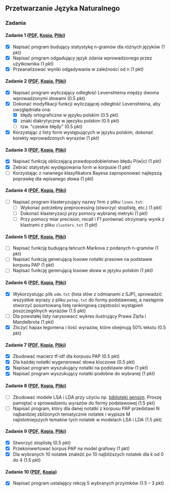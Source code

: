 ## Przetwarzanie Języka Naturalnego

### Zadania
#### Zadanie 1 ([PDF](http://home.agh.edu.pl/~wojtek/pjn2015/lab1.pdf), [Kopia](https://github.com/mkierc/pjn/blob/master/pdf/lab1.pdf), [Pliki](http://home.agh.edu.pl/~wojtek/pjn2015/lab1.tar.gz))
- [x] Napisać program budujący statystykę n-gramów dla różnych języków (1 pkt)
- [x] Napisać program odgadujący język zdania wprowadzonego przez użytkownika (1 pkt)
- [x] Przeanalizować wyniki odgadywania w zależności od n (1 pkt)

#### Zadanie 2 ([PDF](http://home.agh.edu.pl/~wojtek/pjn2015/lab2.pdf), [Kopia](https://github.com/mkierc/pjn/blob/master/pdf/lab2.pdf), [Pliki](http://home.agh.edu.pl/~wojtek/pjn2015/lab2.tar.gz))
- [x] Napisać program wyliczający odległość Levenshteina między dwoma wprowadzonymi słowami (0.5 pkt)
- [x] Dokonać modyfikacji funkcji wyliczającej odległość Levenshteina, aby uwzględniała ona:
  - [x] błędy ortograficzne w języku polskim (0.5 pkt)
  - [x] znaki diakrytyczne w jęezyku polskim (0.5 pkt)
  - [ ] tzw. "czeskie błędy" (0.5 pkt)
- [x] Korzystając z listy form występujących w języku polskim, dokonać korekty wprowadzonych wyrazów (1 pkt)

#### Zadanie 3 ([PDF](http://home.agh.edu.pl/~wojtek/pjn2015/lab3.pdf), [Kopia](https://github.com/mkierc/pjn/blob/master/pdf/lab3.pdf), [Pliki](http://home.agh.edu.pl/~wojtek/pjn2015/lab3.tar.gz))
- [x] Napisać funkcję obliczającą prawdopodobieństwo błędu P(w|c) (1 pkt)
- [x] Zebrać statystyki występowania form w korpusie (1 pkt)
- [ ] Korzystając z naiwnego klasyfikatora Bayesa zaproponować najlepszą poprawkę dla wpisanego słowa (1 pkt)

#### Zadanie 4 ([PDF](http://home.agh.edu.pl/~wojtek/pjn2015/lab4.pdf), [Kopia](https://github.com/mkierc/pjn/blob/master/pdf/lab4.pdf), [Pliki](http://home.agh.edu.pl/~wojtek/pjn2015/lab4.tar.gz))
- [ ] Napisać program klasteryzujący nazwy firm z pliku `lines.txt`:
  - [ ] Wykonać potrzebny preprocessing (stworzyć stoplistę, etc.) (1 pkt)
  - [ ] Dokonać klasteryzacji przy pomocy wybranej metryki (1 pkt)
  - [ ] Przy pomocy miar precision, recall i F1 porównać otrzymany wynik z klastrami z pliku `clusters.txt` (1 pkt)

#### Zadanie 5 ([PDF](http://home.agh.edu.pl/~wojtek/pjn2015/lab5.pdf), [Kopia](https://github.com/mkierc/pjn/blob/master/pdf/lab5.pdf), [Pliki](http://home.agh.edu.pl/~wojtek/pjn2015/lab5.tar.gz))
- [ ] Napisać funkcję budującą łańcuch Markova z podanych n-gramów (1 pkt)
- [ ] Napisać funkcję generującą losowe notatki prasowe na podstawie korpusu PAP (1 pkt)
- [ ] Napisać funkcję generującą losowe słowa w języku polskim (1 pkt)

#### Zadanie 6 ([PDF](http://home.agh.edu.pl/~wojtek/pjn2015/lab6.pdf), [Kopia](https://github.com/mkierc/pjn/blob/master/pdf/lab6.pdf), [Pliki](http://home.agh.edu.pl/~wojtek/pjn2015/lab6.tar.gz))
- [x] Wykorzystując plik `odm.txt` (lista słów z odmianami z SJP), sprowadzić wszystkie wyrazy z pliku `potop.txt` do formy podstawowej, a następnie stworzyć posortowaną listę rankingową częstosści wystąpień poszczególnych wyrazów (1.5 pkt)
- [ ] Dla powstałej listy narysowacć wykres ilustrujący Prawa Zipfa i Mandelbrota (1 pkt)
- [x] Zliczyć hapax legomena i ilość wyrazów, które obejmują 50% tekstu (0.5 pkt)

#### Zadanie 7 ([PDF](http://home.agh.edu.pl/~wojtek/pjn2015/lab7.pdf), [Kopia](https://github.com/mkierc/pjn/blob/master/pdf/lab7.pdf), [Pliki](http://home.agh.edu.pl/~wojtek/pjn2015/lab7.tar.gz))
- [x] Zbudować macierz tf-idf dla korpusu PAP (0.5 pkt)
- [x] Dla każdej notatki wygenerować słowa kluczowe (0.5 pkt)
- [x] Napisać program wyszukujący notatki na podstawie słów (1 pkt)
- [x] Napisać program wyszukujący notatki podobne do wybranej (1 pkt)

#### Zadanie 8 ([PDF](http://home.agh.edu.pl/~wojtek/pjn2015/lab8.pdf), [Kopia](https://github.com/mkierc/pjn/blob/master/pdf/lab8.pdf), [Pliki](http://home.agh.edu.pl/~wojtek/pjn2015/lab8.tar.gz))
- [ ] Zbudować modele LSA i LDA przy użyciu np. [biblioteki gensim](http://radimrehurek.com/gensim/tutorial.html). Proszę pamiętać o sprowadzeniu wyrazów do formy podstawowej (1.5 pkt)
- [ ] Napisać program, który dla danej notatki z korpusu PAP przedstawi N najbardziej zbliżonych tematycznie notatek i wypisze M najistotniejszych tematów tych notatek w modelach LSA i LDA (1.5 pkt)

#### Zadanie 9 ([PDF](http://home.agh.edu.pl/~wojtek/pjn2015/lab9.pdf), [Kopia](https://github.com/mkierc/pjn/blob/master/pdf/lab9.pdf), [Pliki](http://home.agh.edu.pl/~wojtek/pjn2015/lab9.tar.gz))
- [x] Stworzyć stoplistę (0.5 pkt)
- [x] Przekonwertować korpus PAP na model grafowy (1 pkt)
- [x] Dla wybranych 10 notatek znaleźć po 10 najbliższych notatek dla k od 0 do 4 (1.5 pkt)

#### Zadanie 10 ([PDF](http://home.agh.edu.pl/~wojtek/pjn2015/lab10.pdf), [Kopia](https://github.com/mkierc/pjn/blob/master/pdf/lab10.pdf))
- [x] Napisać program ustalający rekcję 5 wybranych przyimków (1.5 – 3 pkt)
